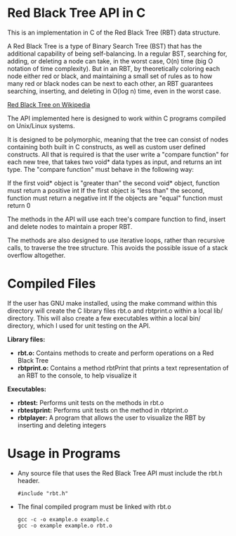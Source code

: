 Red Black Tree API in C
=======================

This is an implementation in C of the Red Black Tree (RBT) data structure.

A Red Black Tree is a type of Binary Search Tree (BST) that has the additional capability of being self-balancing. In a regular BST, searching for, adding, or deleting a node can take, in the worst case, O(n) time (big O notation of time complexity). But in an RBT, by theoretically coloring each node either red or black, and maintaining a small set of rules as to how many red or black nodes can be next to each other, an RBT guarantees searching, inserting, and deleting in O(log n) time, even in the worst case.

[Red Black Tree on Wikipedia](https://en.wikipedia.org/wiki/Red%E2%80%93black_tree#Terminology)

The API implemented here is designed to work within C programs compiled on Unix/Linux systems.

It is designed to be polymorphic, meaning that the tree can consist of nodes containing both built in C constructs, as well as custom user defined constructs. All that is required is that the user write a "compare function" for each new tree, that takes two void* data types as input, and returns an int type. The "compare function" must behave in the following way:

If the first void* object is "greater than" the second void* object, function must return a positive int
If the first object is "less than" the second, function must return a negative int
If the objects are "equal" function must return 0

The methods in the API will use each tree's compare function to find, insert and delete nodes to maintain a proper RBT.

The methods are also designed to use iterative loops, rather than recursive calls, to traverse the tree structure. This avoids the possible issue of a stack overflow altogether.

Compiled Files
===========

If the user has GNU make installed, using the make command within this directory will create the C library files rbt.o and rbtprint.o within a local lib/ directory. This will also create a few executables within a local bin/ directory, which I used for unit testing on the API.

**Library files:**

- **rbt.o:** Contains methods to create and perform operations on a Red Black Tree
- **rbtprint.o:** Contains a method rbtPrint that prints a text representation of an RBT to the console, to help visualize it

**Executables:**

- **rbtest:** Performs unit tests on the methods in rbt.o
- **rbtestprint:** Performs unit tests on the method in rbtprint.o
- **rbtplayer:** A program that allows the user to visualize the RBT by inserting and deleting integers

Usage in Programs
=======

- Any source file that uses the Red Black Tree API must include the rbt.h header.

   ```
   #include "rbt.h"
   ```

- The final compiled program must be linked with rbt.o

    ```
    gcc -c -o example.o example.c
    gcc -o example example.o rbt.o
    ```

